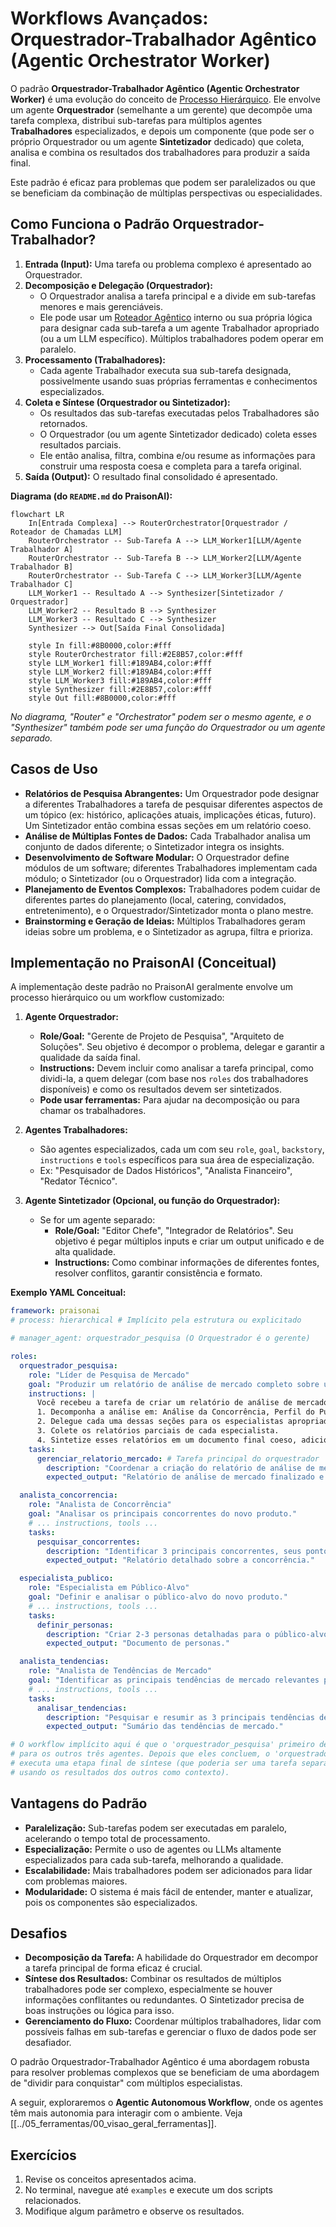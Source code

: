 # Workflows Avançados: Orquestrador-Trabalhador Agêntico (Agentic Orchestrator Worker)

O padrão **Orquestrador-Trabalhador Agêntico (Agentic Orchestrator Worker)** é uma evolução do conceito de [Processo Hierárquico](./01_processos_colaboracao_agentes.md#2-processo-hierárquico-hierarchical-process). Ele envolve um agente **Orquestrador** (semelhante a um gerente) que decompõe uma tarefa complexa, distribui sub-tarefas para múltiplos agentes **Trabalhadores** especializados, e depois um componente (que pode ser o próprio Orquestrador ou um agente **Sintetizador** dedicado) que coleta, analisa e combina os resultados dos trabalhadores para produzir a saída final.

Este padrão é eficaz para problemas que podem ser paralelizados ou que se beneficiam da combinação de múltiplas perspectivas ou especialidades.

## Como Funciona o Padrão Orquestrador-Trabalhador?

1.  **Entrada (Input):** Uma tarefa ou problema complexo é apresentado ao Orquestrador.
2.  **Decomposição e Delegação (Orquestrador):**
    *   O Orquestrador analisa a tarefa principal e a divide em sub-tarefas menores e mais gerenciáveis.
    *   Ele pode usar um [Roteador Agêntico](./02_workflow_roteamento_agentico.md) interno ou sua própria lógica para designar cada sub-tarefa a um agente Trabalhador apropriado (ou a um LLM específico). Múltiplos trabalhadores podem operar em paralelo.
3.  **Processamento (Trabalhadores):**
    *   Cada agente Trabalhador executa sua sub-tarefa designada, possivelmente usando suas próprias ferramentas e conhecimentos especializados.
4.  **Coleta e Síntese (Orquestrador ou Sintetizador):**
    *   Os resultados das sub-tarefas executadas pelos Trabalhadores são retornados.
    *   O Orquestrador (ou um agente Sintetizador dedicado) coleta esses resultados parciais.
    *   Ele então analisa, filtra, combina e/ou resume as informações para construir uma resposta coesa e completa para a tarefa original.
5.  **Saída (Output):** O resultado final consolidado é apresentado.

**Diagrama (do `README.md` do PraisonAI):**
```mermaid
flowchart LR
    In[Entrada Complexa] --> RouterOrchestrator[Orquestrador / Roteador de Chamadas LLM]
    RouterOrchestrator -- Sub-Tarefa A --> LLM_Worker1[LLM/Agente Trabalhador A]
    RouterOrchestrator -- Sub-Tarefa B --> LLM_Worker2[LLM/Agente Trabalhador B]
    RouterOrchestrator -- Sub-Tarefa C --> LLM_Worker3[LLM/Agente Trabalhador C]
    LLM_Worker1 -- Resultado A --> Synthesizer[Sintetizador / Orquestrador]
    LLM_Worker2 -- Resultado B --> Synthesizer
    LLM_Worker3 -- Resultado C --> Synthesizer
    Synthesizer --> Out[Saída Final Consolidada]

    style In fill:#8B0000,color:#fff
    style RouterOrchestrator fill:#2E8B57,color:#fff
    style LLM_Worker1 fill:#189AB4,color:#fff
    style LLM_Worker2 fill:#189AB4,color:#fff
    style LLM_Worker3 fill:#189AB4,color:#fff
    style Synthesizer fill:#2E8B57,color:#fff
    style Out fill:#8B0000,color:#fff
```
*No diagrama, "Router" e "Orchestrator" podem ser o mesmo agente, e o "Synthesizer" também pode ser uma função do Orquestrador ou um agente separado.*

## Casos de Uso

*   **Relatórios de Pesquisa Abrangentes:** Um Orquestrador pode designar a diferentes Trabalhadores a tarefa de pesquisar diferentes aspectos de um tópico (ex: histórico, aplicações atuais, implicações éticas, futuro). Um Sintetizador então combina essas seções em um relatório coeso.
*   **Análise de Múltiplas Fontes de Dados:** Cada Trabalhador analisa um conjunto de dados diferente; o Sintetizador integra os insights.
*   **Desenvolvimento de Software Modular:** O Orquestrador define módulos de um software; diferentes Trabalhadores implementam cada módulo; o Sintetizador (ou o Orquestrador) lida com a integração.
*   **Planejamento de Eventos Complexos:** Trabalhadores podem cuidar de diferentes partes do planejamento (local, catering, convidados, entretenimento), e o Orquestrador/Sintetizador monta o plano mestre.
*   **Brainstorming e Geração de Ideias:** Múltiplos Trabalhadores geram ideias sobre um problema, e o Sintetizador as agrupa, filtra e prioriza.

## Implementação no PraisonAI (Conceitual)

A implementação deste padrão no PraisonAI geralmente envolve um processo hierárquico ou um workflow customizado:

1.  **Agente Orquestrador:**
    *   **Role/Goal:** "Gerente de Projeto de Pesquisa", "Arquiteto de Soluções". Seu objetivo é decompor o problema, delegar e garantir a qualidade da saída final.
    *   **Instructions:** Devem incluir como analisar a tarefa principal, como dividi-la, a quem delegar (com base nos `roles` dos trabalhadores disponíveis) e como os resultados devem ser sintetizados.
    *   **Pode usar ferramentas:** Para ajudar na decomposição ou para chamar os trabalhadores.

2.  **Agentes Trabalhadores:**
    *   São agentes especializados, cada um com seu `role`, `goal`, `backstory`, `instructions` e `tools` específicos para sua área de especialização.
    *   Ex: "Pesquisador de Dados Históricos", "Analista Financeiro", "Redator Técnico".

3.  **Agente Sintetizador (Opcional, ou função do Orquestrador):**
    *   Se for um agente separado:
        *   **Role/Goal:** "Editor Chefe", "Integrador de Relatórios". Seu objetivo é pegar múltiplos inputs e criar um output unificado e de alta qualidade.
        *   **Instructions:** Como combinar informações de diferentes fontes, resolver conflitos, garantir consistência e formato.

**Exemplo YAML Conceitual:**

```yaml
framework: praisonai
# process: hierarchical # Implícito pela estrutura ou explicitado

# manager_agent: orquestrador_pesquisa (O Orquestrador é o gerente)

roles:
  orquestrador_pesquisa:
    role: "Líder de Pesquisa de Mercado"
    goal: "Produzir um relatório de análise de mercado completo sobre um novo produto."
    instructions: |
      Você recebeu a tarefa de criar um relatório de análise de mercado.
      1. Decomponha a análise em: Análise da Concorrência, Perfil do Público-Alvo, e Análise de Tendências de Mercado.
      2. Delegue cada uma dessas seções para os especialistas apropriados: 'analista_concorrencia', 'especialista_publico', 'analista_tendencias'.
      3. Colete os relatórios parciais de cada especialista.
      4. Sintetize esses relatórios em um documento final coeso, adicionando uma introdução e uma conclusão com recomendações estratégicas.
    tasks:
      gerenciar_relatorio_mercado: # Tarefa principal do orquestrador
        description: "Coordenar a criação do relatório de análise de mercado."
        expected_output: "Relatório de análise de mercado finalizado e abrangente."

  analista_concorrencia:
    role: "Analista de Concorrência"
    goal: "Analisar os principais concorrentes do novo produto."
    # ... instructions, tools ...
    tasks:
      pesquisar_concorrentes:
        description: "Identificar 3 principais concorrentes, seus pontos fortes, fracos e participação de mercado."
        expected_output: "Relatório detalhado sobre a concorrência."

  especialista_publico:
    role: "Especialista em Público-Alvo"
    goal: "Definir e analisar o público-alvo do novo produto."
    # ... instructions, tools ...
    tasks:
      definir_personas:
        description: "Criar 2-3 personas detalhadas para o público-alvo, incluindo dados demográficos, necessidades e comportamentos."
        expected_output: "Documento de personas."

  analista_tendencias:
    role: "Analista de Tendências de Mercado"
    goal: "Identificar as principais tendências de mercado relevantes para o novo produto."
    # ... instructions, tools ...
    tasks:
      analisar_tendencias:
        description: "Pesquisar e resumir as 3 principais tendências de mercado que podem impactar o produto."
        expected_output: "Sumário das tendências de mercado."

# O workflow implícito aqui é que o 'orquestrador_pesquisa' primeiro delega as tarefas
# para os outros três agentes. Depois que eles concluem, o 'orquestrador_pesquisa'
# executa uma etapa final de síntese (que poderia ser uma tarefa separada para ele mesmo,
# usando os resultados dos outros como contexto).
```

## Vantagens do Padrão

*   **Paralelização:** Sub-tarefas podem ser executadas em paralelo, acelerando o tempo total de processamento.
*   **Especialização:** Permite o uso de agentes ou LLMs altamente especializados para cada sub-tarefa, melhorando a qualidade.
*   **Escalabilidade:** Mais trabalhadores podem ser adicionados para lidar com problemas maiores.
*   **Modularidade:** O sistema é mais fácil de entender, manter e atualizar, pois os componentes são especializados.

## Desafios

*   **Decomposição da Tarefa:** A habilidade do Orquestrador em decompor a tarefa principal de forma eficaz é crucial.
*   **Síntese dos Resultados:** Combinar os resultados de múltiplos trabalhadores pode ser complexo, especialmente se houver informações conflitantes ou redundantes. O Sintetizador precisa de boas instruções ou lógica para isso.
*   **Gerenciamento do Fluxo:** Coordenar múltiplos trabalhadores, lidar com possíveis falhas em sub-tarefas e gerenciar o fluxo de dados pode ser desafiador.

O padrão Orquestrador-Trabalhador Agêntico é uma abordagem robusta para resolver problemas complexos que se beneficiam de uma abordagem de "dividir para conquistar" com múltiplos especialistas.

A seguir, exploraremos o **Agentic Autonomous Workflow**, onde os agentes têm mais autonomia para interagir com o ambiente.
Veja [[../05_ferramentas/00_visao_geral_ferramentas]].

## Exercícios

1. Revise os conceitos apresentados acima.
2. No terminal, navegue até `examples` e execute um dos scripts relacionados.
3. Modifique algum parâmetro e observe os resultados.
